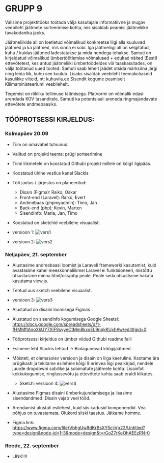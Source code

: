 # GRUPP 9

Valisime projektitööks töötada välja kasutajale informatiivne ja mugav veebileht jäätmete sorteerimise kohta, mis sisaldab peamisi jäätmeliike tavakodaniku jaoks. 

Jäätmeliikide all on loetletud võimalikud konkreetse liigi alla kuuluvad jäätmed ja ka jäätmed, mis sinna ei sobi.
Iga jäätmeliigi all on selgitatud, kuhu / kuidas jäätmed ladestatakse ja mida nendega tehakse.
Samuti on kirjeldatud võimalikud ümbertöötlemise võimalused + edukad näited (Eesti) ettevõtetest, kes antud jäätmeliiki ümbertöödeldes või taaskasutades, on välja töötanud uued tooted. 
Samuti saab lehelt jäädet otsida märksõna järgi ning leida liik, kuhu see kuulub.
Lisaks sisaldab veebileht teemakohaseid kasulikke viiteid, nt: kuhuviia.ee
Sisendit kogume peamiselt Kliimaministeeriumi veebilehelt.

Tegemist on riikliku tellimuse täitmisega. Platvormi on võimalik edasi arendada KOV tasanditele. Samuti ka potentsiaali areneda ringmajandavate ettevõtete andmebaasiks.

## TÖÖPROTSESSI KIRJELDUS:

### Kolmapäev 20.09
- Tiim on omavahel tutvunud
- Valitud on projekti teema: prügi sorteerimine
- Tiimi liikmetele on koostatud Githubi projekt millele on kõigil ligipääs.
- Koostatud ühine vestlus kanal Slackis
- Töö jaotus / järjestus on planeeritud:
   - Disain (Figma): Raiko, Oskar
   - Front-end (Laravel): Raiko, Evert
   - Andmebaas (phpmyadmin): Timo, Jan
   - Back-end (php): Kevin, Marten
   - Sisendinfo: Maria, Jan, Timo
- Koostatud on sketchid veebilehe visuaalist:
 - versioon 1:
 ![vers1](https://github.com/EvertKa/prygi2/assets/144336453/c102f7fd-7266-4727-97ca-c9340a81b7a4)

 - versioon 2:
 ![vers2](https://github.com/EvertKa/prygi2/assets/144336453/957c87ee-0801-4e63-a86a-a212e1d9dc31)




### Neljapäev, 21. september
- Alustasime andmebaasi loomist ja Laraveli frameworki kasutamist, kuid avastasime kahel meeskonnaliikmel Laravel ei funktsioneeri, mistõttu otsustasime minna html/css/php peale. Peale seda otsustsime hakata kasutama view.js.
- Tehtud uus sketch veebilehe visuaalist.
 - versioon 3:
  ![vers3](https://github.com/EvertKa/prygi2/assets/144336453/9e5d2a61-90df-4b7e-947e-1807bf273ba4)

- Alustatud on disaini loomisega Figmas
- Alustatud on sisendinfo kogumisega Google Sheetsi: https://docs.google.com/spreadsheets/d/1-fHMMftAnoXkUY7XiF9syyeCtMm8kxoEL9nqkKUxhAw/edit#gid=0
- Tööprotsessi kirjeldus on ümber viidud Githubi readme faili
- Esimene leht Slackis tehtud -> Biolagunevad köögijäätmed.
- Mõisteti, et olemasolev versioon ja disain on liiga keeruline. Kaotame ära prügikasti ja tekitame esilehele kõigi 9 erinvea liigi pealkirjad, nendele juurde dropdowni sobilike ja sobimatute jäätmete kohta. Lisainfot kokkukogumise, ringlussevõtu ja ettevõtete kohta saab eraldi klikates.
  - Sketchi versioon 4:
   ![vers4](https://github.com/EvertKa/prygi2/assets/144336453/5c29e413-ee02-4ad8-89b6-1480b3c8740c)

- Alustasime Figmas disaini ümberkujundamisega ja lisasime sisendandmed. Disain vajab veel tööd.
- Arendamist alustati esilehest, kuid siis kadusid komponendid. Vea põhjus on tuvastamata. Olukord siiski taastus. Jätkame homme.

- Figma link: https://www.figma.com/file/VbhgUw8dKrBsXY5cjiVp23/Untitled?type=design&node-id=1-3&mode=design&t=rGoZ7rKeOhAEEzRN-0



### Reede, 22. september
- LINK!!!!
